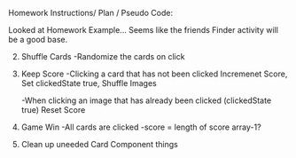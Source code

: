 Homework Instructions/ Plan / Pseudo Code:

Looked at Homework Example... Seems like the friends Finder activity will be a good base.  

2. Shuffle Cards
    -Randomize the cards on click


3. Keep Score
    -Clicking a card that has not been clicked
        Incremenet Score,
        Set clickedState true,
        Shuffle Images

    -When clicking an image that has already been clicked
    (clickedState true) Reset Score

4. Game Win
    -All cards are clicked
    -score = length of score array-1?

5. Clean up uneeded Card Component things